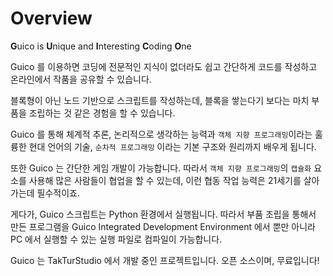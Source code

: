 # Overview
**G**uico is **U**nique and **I**nteresting **C**oding **O**ne

Guico 를 이용하면 코딩에 전문적인 지식이 없더라도
쉽고 간단하게 코드를 작성하고 온라인에서 작품을 공유할 수 있습니다.

블록형이 아닌 노드 기반으로 스크립트를 작성하는데, 
블록을 쌓는다기 보다는 마치 부품을 조립하는 것 같은 경험을 할 수 있습니다.

Guico 를 통해 체계적 추론, 논리적으로 생각하는 능력과
`객체 지향 프로그래밍`이라는 훌륭한 현대 언어의 기술,
`순차적 프로그래밍` 이라는 기본 구조와 원리까지 배우게 됩니다.

또한 Guico 는 간단한 게임 개발이 가능합니다. 따라서 
`객체 지향 프로그래밍`의 `캡슐화` 요소를 사용해 많은 사람들이
협업을 할 수 있는데, 이런 협동 작업 능력은 21세기를 살아가는데 필수적이죠.

게다가, Guico 스크립트는 Python 환경에서 실행됩니다.
따라서 부품 조립을 통해서 만든 프로그램을 Guico Integrated Development Environment 에서 뿐만 아니라
PC 에서 실행할 수 있는 실행 파일로 컴파일이 가능합니다.


Guico 는 TakTurStudio 에서 개발 중인 프로젝트입니다.
오픈 소스이며, 무료입니다!